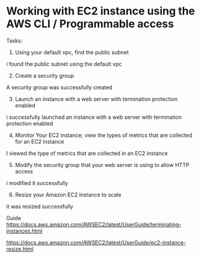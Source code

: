 # Working with EC2 instance using the AWS CLI / Programmable access

Tasks:

1. Using your default vpc, find the public subnet

i found the public subnet using the default vpc

2. Create a security group

A security group was successfully created 

3. Launch an instance with a web server with termination protection enabled

i successfully launched an instance with a web server with termination protection enabled

4. Monitor Your EC2 instance; view the types of metrics that are collected for an EC2 instance

I viewed the type of metrics that are collected in an EC2 instance

5. Modify the security group that your web server is using to allow HTTP access

i modified it successfully

6. Resize your Amazon EC2 instance to scale

it was resized successfully


Guide
https://docs.aws.amazon.com/AWSEC2/latest/UserGuide/terminating-instances.html


https://docs.aws.amazon.com/AWSEC2/latest/UserGuide/ec2-instance-resize.html
